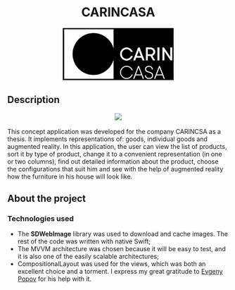 <h1 align="center">CARINCASA</h1>
<p align="center">
<img src="readmeAssets/h2.png" width="50%"></p>

## Description
<p align="center">
<img src="https://media.giphy.com/media/v1.Y2lkPTc5MGI3NjExaXRxNzcyNDBibTVuaGJnaDlyZTFscXQ3amdjN3gzd3IwanloY3djYyZlcD12MV9pbnRlcm5hbF9naWZfYnlfaWQmY3Q9Zw/CABvBWCEN9IlXNxTII/giphy-downsized-large.gif)https://media.giphy.com/media/v1.Y2lkPTc5MGI3NjExaXRxNzcyNDBibTVuaGJnaDlyZTFscXQ3amdjN3gzd3IwanloY3djYyZlcD12MV9pbnRlcm5hbF9naWZfYnlfaWQmY3Q9Zw/CABvBWCEN9IlXNxTII/giphy-downsized-large.gif" width="30%"></p>

This concept application was developed for the company CARINCSA as a thesis. It implements representations of: goods, individual goods and augmented reality. In this application, the user can view the list of products, sort it by type of product, change it to a convenient representation (in one or two columns), find out detailed information about the product, choose the configurations that suit him and see with the help of augmented reality how the furniture in his house will look like.

## About the project
### Technologies used
- The **SDWebImage** library was used to download and cache images. The rest of the code was written with native Swift;
- The MVVM architecture was chosen because it will be easy to test, and it is also one of the easily scalable architectures;
- CompositionalLayout was used for the views, which was both an excellent choice and a torment. I express my great gratitude to [Evgeny Popov](https://github.com/eugeneMedia) for his help with it.
<p align="center">
</p>
